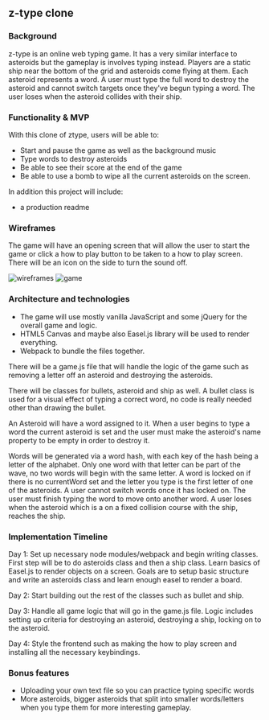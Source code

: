 ## z-type clone

### Background

z-type is an online web typing game. It has a very similar interface to asteroids but the gameplay is involves typing instead. Players are a static ship near the bottom of the grid and asteroids come flying at them. Each asteroid represents a word. A user must type the full word to destroy the asteroid and cannot switch targets once they've begun typing a word. The user loses when the asteroid collides with their ship.

### Functionality & MVP

With this clone of ztype, users will be able to:

- Start and pause the game as well as the background music
-  Type words to destroy asteroids
-  Be able to see their score at the end of the game
-  Be able to use a bomb to wipe all the current asteroids on the screen.

In addition this project will include:
-  a production readme

### Wireframes

The game will have an opening screen that will allow the user to start the game or click a how to play button to be taken to a how to play screen. There will be an icon on the side to turn the sound off.

![wireframes](https://github.com/ygu93/ztype/blob/master/readme-image/wireframe.png)
![game](https://github.com/ygu93/ztype/blob/master/readme-image/game.png)


### Architecture and technologies

- The game will use mostly vanilla JavaScript and some jQuery for the overall game and logic.
- HTML5 Canvas and maybe also Easel.js library will be used to render everything.
- Webpack to bundle the files together.

There will be a game.js file that will handle the logic of the game such as removing a letter off an asteroid and destroying the asteroids.

There will be classes for bullets, asteroid and ship as well. A bullet class is used for a visual effect of typing a correct word, no code is really needed other than drawing the bullet.

An Asteroid will have a word assigned to it. When a user begins to type a word the current asteroid is set and the user must make the asteroid's name property to be empty in order to destroy it.

Words will be generated via a word hash, with each key of the hash being a letter of the alphabet. Only one word with that letter can be part of the wave, no two words will begin with the same letter. A word is locked on if there is no currentWord set and the letter you type is the first letter of one of the asteroids. A user cannot switch words once it has locked on. The user must finish typing the word to move onto another word. A user loses when the asteroid which is a on a fixed collision course with the ship, reaches the ship. 


### Implementation Timeline
Day 1: Set up necessary node modules/webpack and begin writing classes. First step will be to do asteroids class and then a ship class. Learn basics of Easel.js to render objects on a screen. Goals are to setup basic structure and write an asteroids class and learn enough easel to render a board.

Day 2: Start building out the rest of the classes such as bullet and ship.

Day 3: Handle all game logic that will go in the game.js file. Logic includes setting up criteria for destroying an asteroid, destroying a ship, locking on to the asteroid.

Day 4: Style the frontend such as making the how to play screen and installing all the necessary keybindings.

### Bonus features
 - Uploading your own text file so you can practice typing specific words
 - More asteroids, bigger asteroids that split into smaller words/letters when you type them for more interesting gameplay.
